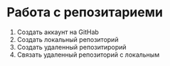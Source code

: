 # Работа с репозитариеми

1. Создать аккаунт на GitHab
2. Создать локальный репозиторий
3. Создать удаленный репозитирорий
4. Связать удаленный репозиторий с локальным 
